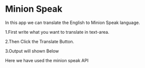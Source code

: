 # Minion Speak 

In this app we can translate the English to Minion Speak language.

1.First write what you want to translate in text-area.

2.Then Click the Translate Button.

3.Output will shown Below

Here we have used the minion speak API 